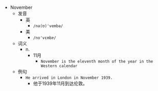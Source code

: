- November
  - 发音
    - 英
      - `/nə(ʊ)'vembə/`
    - 美
      - `/no'vɛmbɚ/`
  - 词义
    - n.
      - 11月
        - `November is the eleventh month of the year in the Western calendar`
  - 例句
    - `He arrived in London in November 1939.`
      - 他于1939年11月到达伦敦。

